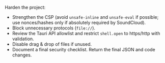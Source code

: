 Harden the project:
- Strengthen the CSP (avoid `unsafe-inline` and `unsafe-eval` if possible; use nonces/hashes only if absolutely required by SoundCloud).
- Block unnecessary protocols (`file://`).
- Review the Tauri API allowlist and restrict `shell.open` to https/http with validation.
- Disable drag & drop of files if unused.
- Document a final security checklist.
Return the final JSON and code changes.

